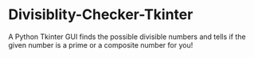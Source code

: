# Divisiblity-Checker-Tkinter
A Python Tkinter GUI finds the possible divisible numbers and tells if the given number is a prime or a composite number for you!

